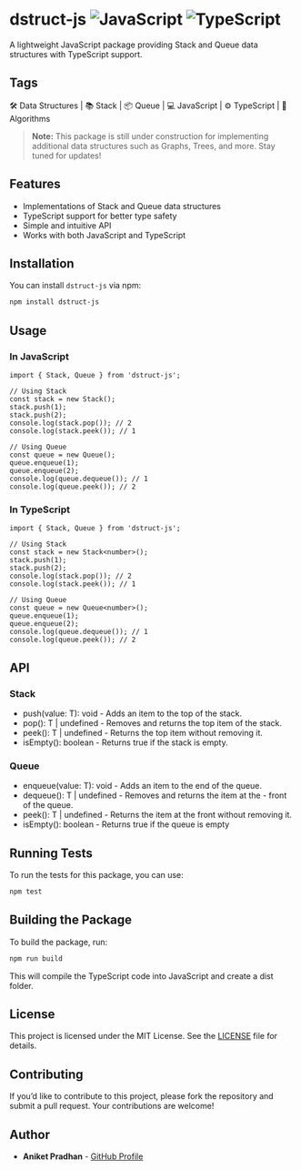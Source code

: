 # dstruct-js  ![JavaScript](https://img.icons8.com/color/48/000000/javascript.png) ![TypeScript](https://img.icons8.com/color/48/000000/typescript.png)

A lightweight JavaScript package providing Stack and Queue data structures with TypeScript support.

## Tags

🛠️ Data Structures | 📚 Stack | 📦 Queue | 💻 JavaScript | ⚙️ TypeScript | 🚀 Algorithms

> **Note:** This package is still under construction for implementing additional data structures such as Graphs, Trees, and more. Stay tuned for updates!

## Features

- Implementations of Stack and Queue data structures
- TypeScript support for better type safety
- Simple and intuitive API
- Works with both JavaScript and TypeScript

## Installation

You can install `dstruct-js` via npm:

```bash
npm install dstruct-js
```

## Usage
### In JavaScript
```
import { Stack, Queue } from 'dstruct-js';

// Using Stack
const stack = new Stack();
stack.push(1);
stack.push(2);
console.log(stack.pop()); // 2
console.log(stack.peek()); // 1

// Using Queue
const queue = new Queue();
queue.enqueue(1);
queue.enqueue(2);
console.log(queue.dequeue()); // 1
console.log(queue.peek()); // 2
```

### In TypeScript
```
import { Stack, Queue } from 'dstruct-js';

// Using Stack
const stack = new Stack<number>();
stack.push(1);
stack.push(2);
console.log(stack.pop()); // 2
console.log(stack.peek()); // 1

// Using Queue
const queue = new Queue<number>();
queue.enqueue(1);
queue.enqueue(2);
console.log(queue.dequeue()); // 1
console.log(queue.peek()); // 2

```

## API
### Stack

- push(value: T): void - Adds an item to the top of the stack.
- pop(): T | undefined - Removes and returns the top item of the  stack.
- peek(): T | undefined - Returns the top item without removing it.
- isEmpty(): boolean - Returns true if the stack is empty.

### Queue
- enqueue(value: T): void - Adds an item to the end of the queue.
- dequeue(): T | undefined - Removes and returns the item at the - front of the queue.
- peek(): T | undefined - Returns the item at the front without removing it.
- isEmpty(): boolean - Returns true if the queue is empty

## Running Tests

To run the tests for this package, you can use:

```bash
npm test
```

## Building the Package

To build the package, run:

```bash
npm run build
```
This will compile the TypeScript code into JavaScript and create a dist folder.

## License

This project is licensed under the MIT License. See the [LICENSE](LICENSE) file for details.

## Contributing

If you’d like to contribute to this project, please fork the repository and submit a pull request. Your contributions are welcome!

## Author

- **Aniket Pradhan** - [GitHub Profile](https://github.com/Aniket-ap)

